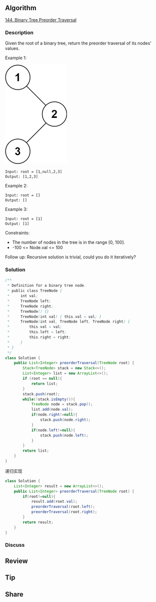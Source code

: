 ## Algorithm

[144. Binary Tree Preorder Traversal](https://leetcode.com/problems/binary-tree-preorder-traversal/)

### Description

Given the root of a binary tree, return the preorder traversal of its nodes' values.

Example 1:

![](assets/20220906-97802a7b.png)

```
Input: root = [1,null,2,3]
Output: [1,2,3]
```

Example 2:

```
Input: root = []
Output: []
```

Example 3:

```
Input: root = [1]
Output: [1]
```

Constraints:

- The number of nodes in the tree is in the range [0, 100].
- -100 <= Node.val <= 100


Follow up: Recursive solution is trivial, could you do it iteratively?

### Solution

```java
/**
 * Definition for a binary tree node.
 * public class TreeNode {
 *     int val;
 *     TreeNode left;
 *     TreeNode right;
 *     TreeNode() {}
 *     TreeNode(int val) { this.val = val; }
 *     TreeNode(int val, TreeNode left, TreeNode right) {
 *         this.val = val;
 *         this.left = left;
 *         this.right = right;
 *     }
 * }
 */
class Solution {
    public List<Integer> preorderTraversal(TreeNode root) {
        Stack<TreeNode> stack = new Stack<>();
        List<Integer> list = new ArrayList<>();
        if (root == null){
            return list;
        }
        stack.push(root);
        while(!stack.isEmpty()){
            TreeNode node = stack.pop();
            list.add(node.val);
            if(node.right!=null){
                stack.push(node.right);
            }
            if(node.left!=null){
                stack.push(node.left);
            }
        }
        return list;
    }
}
```

递归实现
```java
class Solution {
    List<Integer> result = new ArrayList<>();
    public List<Integer> preorderTraversal(TreeNode root) {
        if(root!=null){
            result.add(root.val);
            preorderTraversal(root.left);
            preorderTraversal(root.right);
        }
        return result;
    }
}
```

### Discuss

## Review


## Tip


## Share
